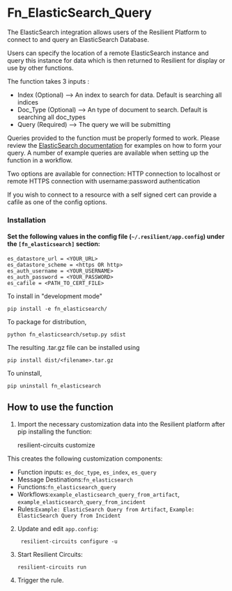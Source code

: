 # Fn_ElasticSearch_Query
The ElasticSearch integration allows users of the Resilient Platform to connect to and query an ElasticSearch Database.

Users can specify the location of a remote ElasticSearch instance and query this instance for data which is then returned to Resilient for display or use by other functions.

The function takes 3 inputs :

+ Index (Optional) --> An index to search for data. Default is searching all indices
+ Doc_Type (Optional) --> An type of document to search. Default is searching all doc_types
+ Query (Required) --> The query we will be submitting

Queries provided to the function must be properly formed to work.
Please review the [ElasticSearch documentation](https://www.elastic.co/guide/en/elasticsearch/reference/6.3/search-request-body.html) for examples on how to form your query.
A number of example queries are available when setting up the function in a workflow.

Two options are available for connection:
HTTP connection to localhost or remote 
HTTPS connection with username:password authentication

If you wish to connect to a resource with a self signed cert can provide a cafile as one of the config options.

### Installation
#### Set the following values in the config file (`~/.resilient/app.config`) under the `[fn_elasticsearch]` section:

```
es_datastore_url = <YOUR_URL>
es_datastore_scheme = <https OR http>
es_auth_username = <YOUR_USERNAME>
es_auth_password = <YOUR_PASSWORD>
es_cafile = <PATH_TO_CERT_FILE>
```

To install in "development mode"

    pip install -e fn_elasticsearch/

To package for distribution,

    python fn_elasticsearch/setup.py sdist

The resulting .tar.gz file can be installed using

    pip install dist/<filename>.tar.gz

To uninstall,

    pip uninstall fn_elasticsearch

## How to use the function

1. Import the necessary customization data into the Resilient platform after pip installing the function:

    resilient-circuits customize

This creates the following customization components:

* Function inputs: `es_doc_type`, `es_index`, `es_query`
* Message Destinations:`fn_elasticsearch`
* Functions:`fn_elasticsearch_query`
* Workflows:`example_elasticsearch_query_from_artifact`, `example_elasticsearch_query_from_incident`
* Rules:`Example: ElasticSearch Query from Artifact`, `Example: ElasticSearch Query from Incident`

2. Update and edit `app.config`:

		resilient-circuits configure -u

3. Start Resilient Circuits:
    ```
    resilient-circuits run
    ```

4. Trigger the rule.